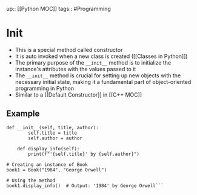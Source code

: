 up:: [[Python MOC]]
tags:: #Programming 
# Init
- This is a special method called constructor
- It is auto invoked when a new class is created ([[Classes in Python]])
- The primary purpose of the `__init__` method is to initialize the instance's attributes with the values passed to it
- The `__init__` method is crucial for setting up new objects with the necessary initial state, making it a fundamental part of object-oriented programming in Python
- Similar to a [[Default Constructor]] in [[C++ MOC]]
## Example
```class Book:
def __init__(self, title, author):
        self.title = title
        self.author = author

    def display_info(self):
        print(f"'{self.title}' by {self.author}")

# Creating an instance of Book
book1 = Book("1984", "George Orwell")

# Using the method
book1.display_info()  # Output: '1984' by George Orwell```

